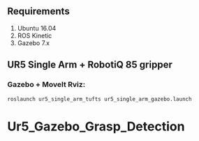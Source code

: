 ## Requirements

1. Ubuntu 16.04
2. ROS Kinetic
3. Gazebo 7.x

## UR5 Single Arm + RobotiQ 85 gripper


### Gazebo + MoveIt Rviz:
`roslaunch ur5_single_arm_tufts ur5_single_arm_gazebo.launch`



# Ur5_Gazebo_Grasp_Detection
